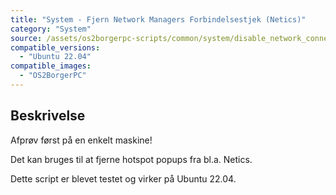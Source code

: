 ```yaml
---
title: "System - Fjern Network Managers Forbindelsestjek (Netics)"
category: "System"
source: /assets/os2borgerpc-scripts/common/system/disable_network_connectivity_check.sh
compatible_versions: 
  - "Ubuntu 22.04"
compatible_images:
  - "OS2BorgerPC"
---
```


## Beskrivelse
Afprøv først på en enkelt maskine!

Det kan bruges til at fjerne hotspot popups fra bl.a. Netics.

Dette script er blevet testet og virker på Ubuntu 22.04.